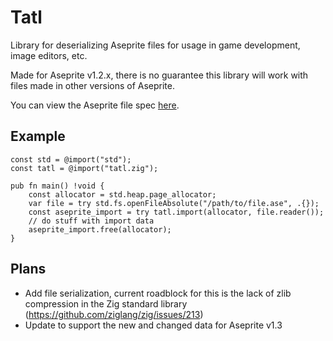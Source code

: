 # Tatl
Library for deserializing Aseprite files for usage in game development, image editors, etc.

Made for Aseprite v1.2.x, there is no guarantee this library will work with files made in other versions of Aseprite.

You can view the Aseprite file spec [here](https://github.com/aseprite/aseprite/blob/master/docs/ase-file-specs.md).

## Example
```zig
const std = @import("std");
const tatl = @import("tatl.zig");

pub fn main() !void {
    const allocator = std.heap.page_allocator;
    var file = try std.fs.openFileAbsolute("/path/to/file.ase", .{});
    const aseprite_import = try tatl.import(allocator, file.reader());
    // do stuff with import data
    aseprite_import.free(allocator);
}
```

## Plans
* Add file serialization, current roadblock for this is the lack of zlib compression in the Zig standard library (https://github.com/ziglang/zig/issues/213)
* Update to support the new and changed data for Aseprite v1.3
